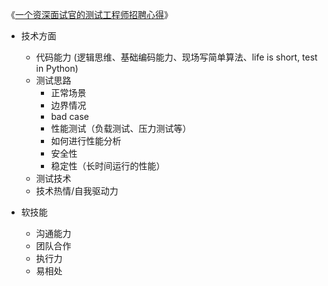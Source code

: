 

《[一个资深面试官的测试工程师招聘心得](http://www.360doc.com/content/13/0930/09/1751130_318119921.shtml)》


* 技术方面 
    * 代码能力 (逻辑思维、基础编码能力、现场写简单算法、life is short, test in Python)
    * 测试思路 
        * 正常场景
        * 边界情况
        * bad case
        * 性能测试（负载测试、压力测试等）
        * 如何进行性能分析
        * 安全性
        * 稳定性（长时间运行的性能）
    * 测试技术
    * 技术热情/自我驱动力

* 软技能
    * 沟通能力
    * 团队合作
    * 执行力
    * 易相处